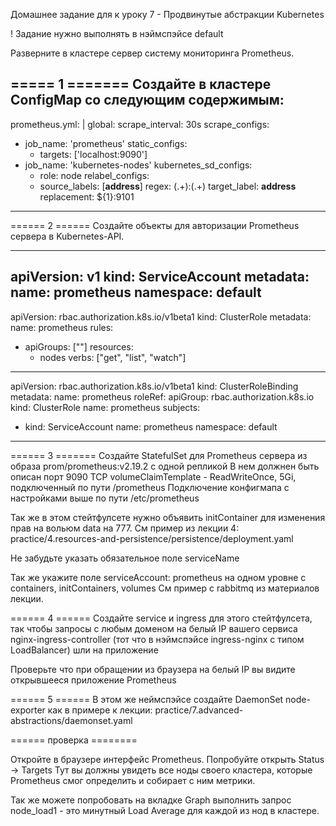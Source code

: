 Домашнее задание для к уроку 7 - Продвинутые абстракции Kubernetes

! Задание нужно выполнять в нэймспэйсе default

Разверните в кластере сервер системy мониторинга Prometheus.

===== 1 =======
Создайте в кластере ConfigMap со следующим содержимым:
---
prometheus.yml: |
global:
    scrape_interval: 30s
scrape_configs:
- job_name: 'prometheus'
  static_configs:
  - targets: ['localhost:9090']
- job_name: 'kubernetes-nodes'
  kubernetes_sd_configs:
  - role: node
  relabel_configs:
  - source_labels: [__address__]
    regex: (.+):(.+)
    target_label: __address__
    replacement: ${1}:9101
---
====== 2 ======
Создайте объекты для авторизации Prometheus сервера в Kubernetes-API.

---
apiVersion: v1
kind: ServiceAccount
metadata:
  name: prometheus
  namespace: default
---
apiVersion: rbac.authorization.k8s.io/v1beta1
kind: ClusterRole
metadata:
  name: prometheus
rules:
  - apiGroups: [""]
    resources:
    - nodes
    verbs: ["get", "list", "watch"]
---
apiVersion: rbac.authorization.k8s.io/v1beta1
kind: ClusterRoleBinding
metadata:
  name: prometheus
roleRef:
  apiGroup: rbac.authorization.k8s.io
  kind: ClusterRole
  name: prometheus
subjects:
- kind: ServiceAccount
  name: prometheus
  namespace: default
---

====== 3 =======
Создайте StatefulSet для Prometheus сервера из образа prom/prometheus:v2.19.2 с одной репликой
В нем должнен быть описан порт 9090 TCP volumeClaimTemplate - ReadWriteOnce, 5Gi, подключенный по пути /prometheus Подключение конфигмапа с настройками выше по пути /etc/prometheus

Так же в этом стейтфулсете нужно объявить initContainer для изменения прав на вольюм data на 777. См пример из лекции 4: practice/4.resources-and-persistence/persistence/deployment.yaml

Не забудьте указать обязательное поле serviceName

Так же укажите поле serviceAccount: prometheus на одном уровне с containers, initContainers, volumes См пример с rabbitmq из материалов лекции.

====== 4 ======
Создайте service и ingress для этого стейтфулсета, так чтобы запросы с любым доменом на белый IP вашего сервиса nginx-ingress-controller (тот что в нэймспэйсе ingress-nginx с типом LoadBalancer) шли на приложение

Проверьте что при обращении из браузера на белый IP вы видите открывшееся приложение Prometheus

====== 5 ======
В этом же неймспэйсе создайте DaemonSet node-exporter как в примере к лекции: practice/7.advanced-abstractions/daemonset.yaml

======  проверка  ========

Откройте в браузере интерфейс Prometheus. Попробуйте открыть Status -> Targets Тут вы должны увидеть все ноды своего кластера, которые Prometheus смог определить и собирает с ним метрики.

Так же можете попробовать на вкладке Graph выполнить запрос node_load1 - это минутный Load Average для каждой из нод в кластере.